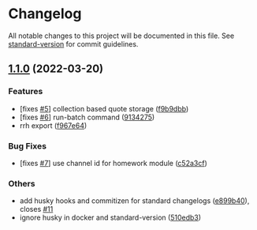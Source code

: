 # Changelog

All notable changes to this project will be documented in this file. See [standard-version](https://github.com/conventional-changelog/standard-version) for commit guidelines.

## [1.1.0](https://github.com/Lutonite/heig-ddc-discord-bot/compare/v1.0.1...v1.1.0) (2022-03-20)


### Features

* [fixes [#5](https://github.com/Lutonite/heig-ddc-discord-bot/issues/5)] collection based quote storage ([f9b9dbb](https://github.com/Lutonite/heig-ddc-discord-bot/commit/f9b9dbb6f7c1afcbd5e9fe232f8627e9c42030f3))
* [fixes [#6](https://github.com/Lutonite/heig-ddc-discord-bot/issues/6)] run-batch command ([9134275](https://github.com/Lutonite/heig-ddc-discord-bot/commit/9134275ca98d8019df786efe6cedba08eec594b6))
* rrh export ([f967e64](https://github.com/Lutonite/heig-ddc-discord-bot/commit/f967e64fa663981279db42f289654469c4612e95))


### Bug Fixes

* [fixes [#7](https://github.com/Lutonite/heig-ddc-discord-bot/issues/7)] use channel id for homework module ([c52a3cf](https://github.com/Lutonite/heig-ddc-discord-bot/commit/c52a3cfda79757f795360707057b28ca1e46a908))


### Others

* add husky hooks and commitizen for standard changelogs ([e899b40](https://github.com/Lutonite/heig-ddc-discord-bot/commit/e899b40f0eada4abe482ac4be1080aeb0d1ec85e)), closes [#11](https://github.com/Lutonite/heig-ddc-discord-bot/issues/11)
* ignore husky in docker and standard-version ([510edb3](https://github.com/Lutonite/heig-ddc-discord-bot/commit/510edb3c1484e1700d0721c16e28461faa6ec516))
